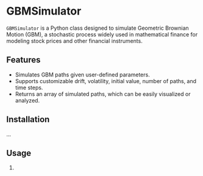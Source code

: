# GBMSimulator

`GBMSimulator` is a Python class designed to simulate Geometric Brownian Motion (GBM), a stochastic process widely used in mathematical finance for modeling stock prices and other financial instruments.

## Features

* Simulates GBM paths given user-defined parameters.
* Supports customizable drift, volatility, initial value, number of paths, and time steps.
* Returns an array of simulated paths, which can be easily visualized or analyzed.

## Installation

...

## Usage

1. 
